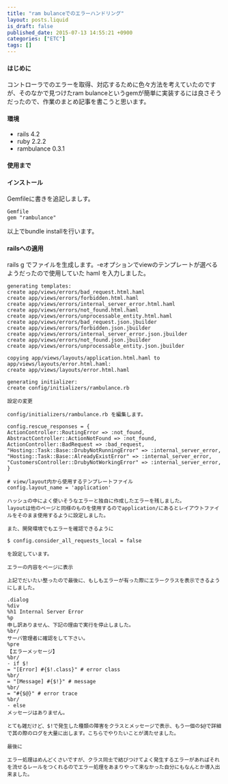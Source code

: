 ```yaml
---
title: "ram bulanceでのエラーハンドリング"
layout: posts.liquid
is_draft: false
published_date: 2015-07-13 14:55:21 +0900
categories: ["ETC"]
tags: []
---
```


#### はじめに
コントローラでのエラーを取得、対応するために色々方法を考えていたのですが、そのなかで見つけたram bulanceというgemが簡単に実装するには良さそうだったので、作業のまとめ記事を書こうと思います。

#### 環境
- rails 4.2
- ruby 2.2.2
- rambulance 0.3.1
#### 使用まで
#### インストール
Gemfileに書きを追記しましす。

    Gemfile
    gem "rambulance"

以上でbundle installを行います。

#### railsへの適用
rails g でファイルを生成します。-eオプションでviewのテンプレートが選べるようだったので使用していた haml を入力しました。

    generating templates:
    create app/views/errors/bad_request.html.haml
    create app/views/errors/forbidden.html.haml
    create app/views/errors/internal_server_error.html.haml
    create app/views/errors/not_found.html.haml
    create app/views/errors/unprocessable_entity.html.haml
    create app/views/errors/bad_request.json.jbuilder
    create app/views/errors/forbidden.json.jbuilder
    create app/views/errors/internal_server_error.json.jbuilder
    create app/views/errors/not_found.json.jbuilder
    create app/views/errors/unprocessable_entity.json.jbuilder

    copying app/views/layouts/application.html.haml to app/views/layouts/error.html.haml:
    create app/views/layouts/error.html.haml

    generating initializer:
    create config/initializers/rambulance.rb

    設定の変更

    config/initializers/rambulance.rb を編集します。

    config.rescue_responses = {
    ActionController::RoutingError => :not_found,
    AbstractController::ActionNotFound => :not_found,
    ActionController::BadRequest => :bad_request,
    "Hosting::Task::Base::DrubyNotRunningError" => :internal_server_error,
    "Hosting::Task::Base::AlreadyExistError" => :internal_server_error,
    "CustomersController::DrubyNotWorkingError" => :internal_server_error,
    }

    # view/layout内から使用するテンプレートファイル
    config.layout_name = 'application'

    ハッシュの中によく使いそうなエラーと独自に作成したエラーを残しました。
    layoutは他のページと同様のものを使用するのでapplication/にあるとレイアウトファイルをそのまま使用するように設定しました。

    また、開発環境でもエラーを確認できるように

    $ config.consider_all_requests_local = false

    を設定しています。

    エラーの内容をページに表示

    上記でだいたい整ったので最後に、もしもエラーが有った際にエラークラスを表示できるようにしました。

    .dialog
    %div
    %h1 Internal Server Error
    %p
    申し訳ありません、下記の理由で実行を停止しました。
    %br/
    サーバ管理者に確認をして下さい。
    %pre
    【エラーメッセージ】
    %br/
    - if $!
    = "[Error] #{$!.class}" # error class
    %br/
    = "[Message] #{$!}" # message
    %br/
    = "#{$@}" # error trace
    %br/
    - else
    メッセージはありません。

    とても雑だけど、$!で発生した種類の障害をクラスとメッセージで表示、もう一個の$@で詳細で其の際のログを大量に出します。こちらでやりたいことが満たせました。

    最後に

    エラー処理はめんどくさいですが、クラス同士で結びつけてよく発生するエラーがあればそれを流せるレールをつくれるのでエラー処理をあまりやって来なかった自分にもなんとか導入出来ました。


